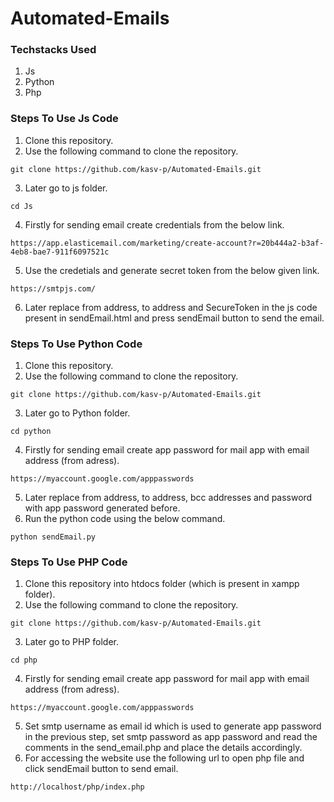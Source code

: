 # Automated-Emails

### Techstacks Used
1. Js
2. Python
3. Php

### Steps To Use Js Code

1. Clone this repository.
2. Use the following command to clone the repository.
```
git clone https://github.com/kasv-p/Automated-Emails.git
```
3. Later go to js folder.
```
cd Js
```
4. Firstly for sending email create credentials from the below link.
```
https://app.elasticemail.com/marketing/create-account?r=20b444a2-b3af-4eb8-bae7-911f6097521c
```
5. Use the credetials and generate secret token from the below given link.
```
https://smtpjs.com/
```
6. Later replace from address, to address and SecureToken in the js code present in sendEmail.html and press sendEmail button to send the email.

### Steps To Use Python Code
1. Clone this repository.
2. Use the following command to clone the repository.
```
git clone https://github.com/kasv-p/Automated-Emails.git
```
3. Later go to Python folder.
```
cd python
```
4. Firstly for sending email create app password for mail app with email address (from adress).
```
https://myaccount.google.com/apppasswords
```
5. Later replace from address, to address, bcc addresses and password with app password generated before.
6. Run the python code using the below command.
```
python sendEmail.py
```


### Steps To Use PHP Code
1. Clone this repository into htdocs folder (which is present in xampp folder).
2. Use the following command to clone the repository.
```
git clone https://github.com/kasv-p/Automated-Emails.git
```
3. Later go to PHP folder.
```
cd php
```
4. Firstly for sending email create app password for mail app with email address (from adress).
```
https://myaccount.google.com/apppasswords
```
5. Set smtp username as email id which is used to generate app password in the previous step, set smtp password as app password and read the comments in the send_email.php and place the details accordingly.
6. For accessing the website use the following url to open php file and click sendEmail button to send email.
```
http://localhost/php/index.php
```
